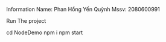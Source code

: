 Information
Name: Phan Hồng Yến Quỳnh Mssv: 2080600991

Run The project

cd NodeDemo
npm i
npm start
